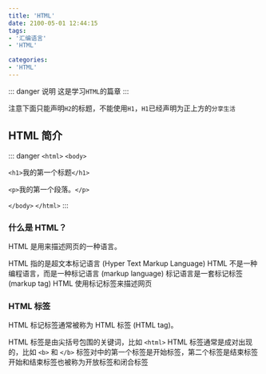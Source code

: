 ```yaml
---
title: 'HTML'
date: 2100-05-01 12:44:15
tags:
- '汇编语言'
- 'HTML'

categories:
- 'HTML'
---
```


::: danger 说明
 这是学习`HTML`的篇章
:::
<!-- more -->
注意下面只能声明`H2`的标题，不能使用`H1`，`H1`已经声明为正上方的`分享生活`

## HTML 简介

::: danger
`<html>`
`<body>`

`<h1>`我的第一个标题`</h1>`

`<p>`我的第一个段落。`</p>`

`</body>`
`</html>`
:::

### 什么是 HTML？

HTML 是用来描述网页的一种语言。

HTML 指的是超文本标记语言 (Hyper Text Markup Language)
HTML 不是一种编程语言，而是一种标记语言 (markup language)
标记语言是一套标记标签 (markup tag)
HTML 使用标记标签来描述网页

### HTML 标签

HTML 标记标签通常被称为 HTML 标签 (HTML tag)。

HTML 标签是由尖括号包围的关键词，比如 `<html>`
HTML 标签通常是成对出现的，比如 `<b>` 和 `</b>`
标签对中的第一个标签是开始标签，第二个标签是结束标签
开始和结束标签也被称为开放标签和闭合标签
